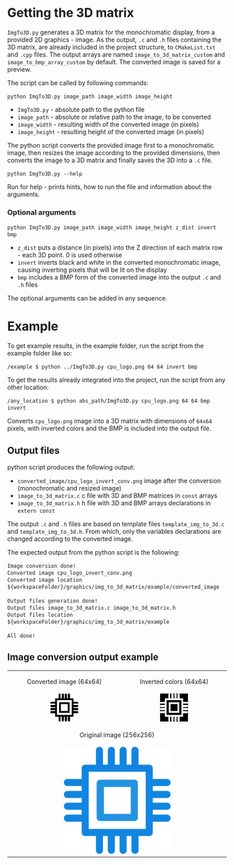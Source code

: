 # Getting the 3D matrix
`ImgTo3D.py` generates a 3D matrix for the monochromatic display, from a provided 2D graphics - image. As the output, `.c` and `.h` files containing the 3D matrix, are already included in the project structure, to `CMakeList.txt` and `.cpp` files. The output arrays are named `image_to_3d_matrix_custom` and `image_to_bmp_array_custom` by default. The converted image is saved for a preview.

The script can be called by following commands:

    python ImgTo3D.py image_path image_width image_height 

* `ImgTo3D.py` - absolute path to the python file
* `image_path` - absolute or relative path to the image, to be converted
* `image_width` - resulting width of the converted image (in pixels)
* `image_height` - resulting height of the converted image (in pixels)

The python script converts the provided image first to a monochromatic image, then resizes the image according to the provided dimensions, then converts the image to a 3D matrix and finally saves the 3D into a `.c` file.

    python ImgTo3D.py --help

Run for help - prints hints, how to run the file and information about the arguments.

### Optional arguments
    python ImgTo3D.py image_path image_width image_height z_dist invert bmp

* `z_dist` puts a distance (in pixels) into the Z direction of each matrix row - each 3D point. 0 is used otherwise
* `invert` inverts black and white in the converted monochromatic image, causing inverting pixels that will be lit on the display
* `bmp` includes a BMP form of the converted image into the output `.c` and `.h` files

The optional arguments can be added in any sequence.

# Example

To get example results, in the example folder, run the script from the example folder like so:

    /example $ python ../ImgTo3D.py cpu_logo.png 64 64 invert bmp

To get the results already integrated into the project, run the script from any other location:

    /any_location $ python abs_path/ImgTo3D.py cpu_logo.png 64 64 bmp invert

Converts `cpu_logo.png` image into a 3D matrix with dimensions of `64x64` pixels, with inverted colors and the BMP is included into the output file.

## Output files

python script produces the following output:

* `converted_image/cpu_logo_invert_conv.png` image after the conversion (monochromatic and resized image)
* `image_to_3d_matrix.c` c file with 3D and BMP matrices in `const` arrays
* `image_to_3d_matrix.h` h file with 3D and BMP arrays declarations in `extern const`

The output `.c` and `.h` files are based on template files `template_img_to_3d.c` and `template_img_to_3d.h`. From which, only the variables declarations are changed according to the converted image.

The expected output from the python script is the following:

    Image conversion done!
    Converted image cpu_logo_invert_conv.png
    Converted image location ${workspaceFolder}/graphics/img_to_3d_matrix/example/converted_image

    Output files generation done!
    Output files image_to_3d_matrix.c image_to_3d_matrix.h
    Output files location ${workspaceFolder}/graphics/img_to_3d_matrix/example

    All done!

## Image conversion output example

<div align="center">
  <table>
    <tr>
      <td style="height: 15px;"> 
          <p align = "center">
              Converted image (64x64)
          </p>
       </td>
      <td style="height: 15px;">
          <p align = "center">
              Inverted colors (64x64)
          </p>
      </td>
    </tr>
    <tr>
      <td>
          <div align="center">
              <img src= "converted_image/cpu_logo_conv.png"> 
          </div>
      </td>
      <td>
          <div align="center">
              <img src= "converted_image/cpu_logo_invert_conv.png"> 
          </div>
      </td>
    </tr>
    <tr>
      <td colspan="2" style="height: 15px;">
          <p align = "center">
              Original image (256x256)
          </p>
      </td>
    </tr>
    <tr>
      <td colspan="2">
          <div align="center">
              <img src= "image/cpu_logo.png" style="width:50%"> 
          </div>
      </td>
    </tr>
  </table>
</div>